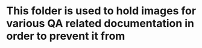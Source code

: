 # This folder is used to hold images for various QA related documentation in order to prevent it from

